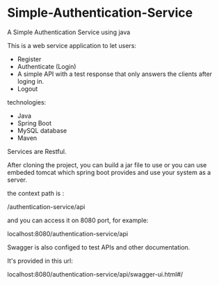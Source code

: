 # Simple-Authentication-Service
A Simple Authentication Service using java


This is a web service application to let users:
- Register
- Authenticate (Login)
- A simple API with a test response that only answers the clients after loging in.
- Logout

technologies:
- Java
- Spring Boot
- MySQL database
- Maven

Services are Restful.

After cloning the project, you can build a jar file to use or you can use embeded tomcat which spring boot provides and use 
your system as a server. 

the context path is :

/authentication-service/api

and you can access it on 8080 port, for example:

localhost:8080/authentication-service/api

Swagger is also configed to test APIs and other documentation.

It's provided in this url: 

localhost:8080/authentication-service/api/swagger-ui.html#/
